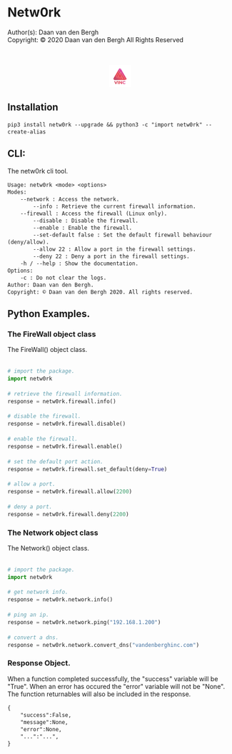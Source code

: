 # Netw0rk
Author(s):  Daan van den Bergh<br>
Copyright:  © 2020 Daan van den Bergh All Rights Reserved<br>
<br>
<br>
<p align="center">
  <img src="https://raw.githubusercontent.com/vandenberghinc/public-storage/master/vandenberghinc/icon/icon.png" alt="Bergh-Encryption" width="50"/>
</p>

## Installation
	pip3 install netw0rk --upgrade && python3 -c "import netw0rk" --create-alias

## CLI:
The netw0rk cli tool.

	Usage: netw0rk <mode> <options> 
	Modes:
	    --network : Access the network.
	        --info : Retrieve the current firewall information.
	    --firewall : Access the firewall (Linux only).
	        --disable : Disable the firewall.
	        --enable : Enable the firewall.
	        --set-default false : Set the default firewall behaviour (deny/allow).
	        --allow 22 : Allow a port in the firewall settings.
	        --deny 22 : Deny a port in the firewall settings.
	    -h / --help : Show the documentation.
	Options:
	    -c : Do not clear the logs.
	Author: Daan van den Bergh. 
	Copyright: © Daan van den Bergh 2020. All rights reserved.

## Python Examples.

### The FireWall object class
The FireWall() object class.
```python

# import the package.
import netw0rk

# retrieve the firewall information.
response = netw0rk.firewall.info()

# disable the firewall.
response = netw0rk.firewall.disable()

# enable the firewall.
response = netw0rk.firewall.enable()

# set the default port action.
response = netw0rk.firewall.set_default(deny=True)

# allow a port.
response = netw0rk.firewall.allow(2200)

# deny a port.
response = netw0rk.firewall.deny(2200)

```

### The Network object class
The Network() object class.
```python

# import the package.
import netw0rk

# get network info.
response = netw0rk.network.info()

# ping an ip.
response = netw0rk.network.ping("192.168.1.200")

# convert a dns.
response = netw0rk.network.convert_dns("vandenberghinc.com")

```

### Response Object.
When a function completed successfully, the "success" variable will be "True". When an error has occured the "error" variable will not be "None". The function returnables will also be included in the response.

	{
		"success":False,
		"message":None,
		"error":None,
		"...":"...",
	}